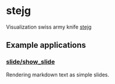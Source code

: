 # stejg

Visualization swiss army knife [stejg](http://stejg.7de.se)

## Example applications

### [slide/show_slide](tree/master/slide)

Rendering markdown text as simple slides.
